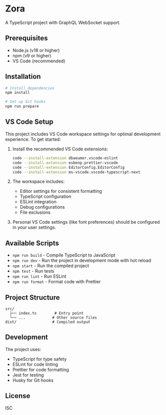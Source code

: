 # Zora

A TypeScript project with GraphQL WebSocket support.

## Prerequisites

- Node.js (v18 or higher)
- npm (v9 or higher)
- VS Code (recommended)

## Installation

```bash
# Install dependencies
npm install

# Set up Git hooks
npm run prepare
```

## VS Code Setup

This project includes VS Code workspace settings for optimal development experience. To get started:

1. Install the recommended VS Code extensions:
   ```bash
   code --install-extension dbaeumer.vscode-eslint
   code --install-extension esbenp.prettier-vscode
   code --install-extension EditorConfig.EditorConfig
   code --install-extension ms-vscode.vscode-typescript-next
   ```

2. The workspace includes:
   - Editor settings for consistent formatting
   - TypeScript configuration
   - ESLint integration
   - Debug configurations
   - File exclusions

3. Personal VS Code settings (like font preferences) should be configured in your user settings.

## Available Scripts

- `npm run build` - Compile TypeScript to JavaScript
- `npm run dev` - Run the project in development mode with hot reload
- `npm start` - Run the compiled project
- `npm test` - Run tests
- `npm run lint` - Run ESLint
- `npm run format` - Format code with Prettier

## Project Structure

```
src/
  ├── index.ts        # Entry point
  └── ...            # Other source files
dist/                # Compiled output
```

## Development

The project uses:
- TypeScript for type safety
- ESLint for code linting
- Prettier for code formatting
- Jest for testing
- Husky for Git hooks

## License

ISC
